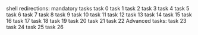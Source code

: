 shell redirections: 
mandatory tasks
task 0
task 1
task 2
task 3
task 4
task 5
task 6
task 7
task 8
task 9
task 10
task 11
task 12
task 13
task 14
task 15
task 16
task 17
task 18
task 19
task 20
task 21
task 22
Advanced tasks:
task 23
task 24
task 25
task 26
